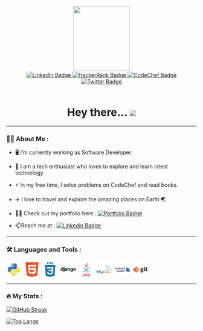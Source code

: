 <!-- Created By Anubhav Verma -->

<div id="header" align="center">
  <img src="https://media.giphy.com/media/gjrYDwbjnK8x36xZIO/giphy.gif" width="150" height="170"/>
</div>

<div id="badges" align="center">
  <a href="https://www.linkedin.com/in/iam-anubhav">
    <img src="https://img.shields.io/badge/linkedin-%230077B5.svg?style=for-the-badge&logo=linkedin&logoColor=white" alt="LinkedIn Badge"/>
  </a>
  <a href="https://www.hackerrank.com/iam_anubhav">
    <img src="https://img.shields.io/badge/-Hackerrank-2EC866?style=for-the-badge&logo=HackerRank&logoColor=white" alt="HackerRank Badge"/>
  </a>
  <a href="https://www.codechef.com/users/iam_anubhav">
    <img src="https://img.shields.io/badge/CodeChef-%23964B00.svg?style=for-the-badge&logo=CodeChef&logoColor=white" alt="CodeChef Badge"/>
  </a>
  <a href="https://twitter.com/iam_anubhavv">
    <img src="https://img.shields.io/badge/Twitter-blue?style=for-the-badge&logo=twitter&logoColor=white" alt="Twitter Badge"/>
  </a>
</div>

<div align="center">
  <img src="https://komarev.com/ghpvc/?username=iam-anubhav&style=flat-square&color=blue" alt=""/>
</div>

<h1 align="center">
  Hey there...
  <img src="https://media.giphy.com/media/hvRJCLFzcasrR4ia7z/giphy.gif" width="30px"/>
</h1>

---

### 👨‍💻 About Me :

- :desktop_computer: I’m currently working as Software Developer.

- :telescope: I am a tech enthusiast who loves to explore and learn latest technology.

- :zap: In my free time, I solve problems on CodeChef and read books.

- :airplane: I love to travel and explore the amazing places on Earth :earth_asia:

- :man_office_worker: Check out my portfolio here : [![Portfolio Badge](https://img.shields.io/badge/Anubhav_Verma-orange)](https://iamanubhav.me)

- :mailbox:Reach me at : [![Linkedin Badge](https://img.shields.io/badge/-Anubhav_Verma-blue?style=flat&logo=Linkedin&logoColor=white)](https://www.linkedin.com/in/iam-anubhav/)

---

### 🛠️ Languages and Tools :

<div>
  <img src="https://github.com/devicons/devicon/blob/master/icons/python/python-original.svg" title="Python" alt="Python"width="40" height="40"/>&nbsp;
  <img src="https://github.com/devicons/devicon/blob/master/icons/html5/html5-original.svg" title="HTML5" alt="HTML" width="40" height="40"/>&nbsp;
  <img src="https://github.com/devicons/devicon/blob/master/icons/css3/css3-plain-wordmark.svg"  title="CSS3" alt="CSS" width="40" height="40"/>&nbsp;
  <img src="https://github.com/devicons/devicon/blob/master/icons/django/django-plain-wordmark.svg" title="Django" alt="Django" width="40" height="40"/>&nbsp;
  <img src="https://github.com/devicons/devicon/blob/master/icons/java/java-original-wordmark.svg" title="Java" alt="Java" width="40" height="40"/>&nbsp;
  <img src="https://github.com/devicons/devicon/blob/master/icons/mysql/mysql-original-wordmark.svg" title="MySQL"  alt="MySQL" width="40" height="40"/>&nbsp;
  <img src="https://github.com/devicons/devicon/blob/master/icons/androidstudio/androidstudio-original-wordmark.svg" title="AndroidStudio" alt="Android Studio" width="40" height="40"/>&nbsp;
  <img src="https://github.com/devicons/devicon/blob/master/icons/git/git-original-wordmark.svg" title="Git" **alt="Git" width="40" height="40"/>
</div>

---

### 🔥 My Stats :

[![GitHub Streak](http://github-readme-streak-stats.herokuapp.com?user=iam-anubhav&theme=vision-friendly-dark)](https://git.io/streak-stats)

[![Top Langs](https://github-readme-stats.vercel.app/api/top-langs/?username=iam-anubhav&layout=compact&theme=vision-friendly-dark)](https://github.com/anuraghazra/github-readme-stats)


<!-- Created By Anubhav Verma -->
